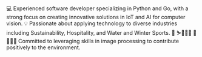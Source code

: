 💻 Experienced software developer specializing in Python and Go, with a strong focus on creating innovative solutions in IoT and AI for computer vision.
💡 Passionate about applying technology to diverse industries including Sustainability, Hospitality, and Water and Winter Sports. 🍷 ⛷️🏄🏻‍♀️
🌱🌱🌱🌱 Committed to leveraging skills in image processing to contribute positively to the environment.
